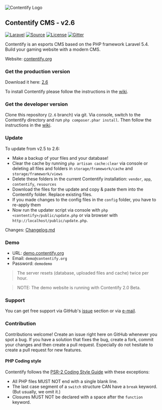 ![Contentify Logo](http://www.contentify.org/img/hero_small.png)

## Contentify CMS - v2.6

[![Laravel](https://img.shields.io/badge/Laravel-5.4-orange.svg?style=flat-square)](http://laravel.com)
[![Source](http://img.shields.io/badge/source-Contentify/Contentify-blue.svg?style=flat-square)](https://github.com/Contentify/Contentify)
[![License](http://img.shields.io/badge/license-MIT-brightgreen.svg?style=flat-square)](https://tldrlegal.com/license/mit-license)
[![Gitter](https://img.shields.io/gitter/room/badges/shields.svg?style=flat-square)](https://gitter.im/Contentify)

Contentify is an esports CMS based on the PHP framework Laravel 5.4. Build your gaming website with a modern CMS.

Website: [contentify.org](http://contentify.org/)

### Get the production version

Download it here: [2.6](https://github.com/Contentify/Contentify/releases/tag/v2.6)

To install Contentify please follow the instructions in the [wiki](https://github.com/Contentify/Contentify/wiki/Installation).

### Get the developer version

Clone this repository (`2.6` branch) via git. Via console, switch to the Contentify directory and run `php composer.phar install`. 
Then follow the instructions in the [wiki](https://github.com/Contentify/Contentify/wiki/Installation).

### Update

To update from v2.5 to 2.6:
* Make a backup of your files and your database!
* Clear the cache by running `php artisan cache:clear` via console or deleting all files and folders in 
`storage/framework/cache` and `storage/framework/views`
* Delete these folders in the current Contentify installation: `vendor`, `app`, `contentify`, `resources`
* Download the files for the update and copy & paste them into the Contentify folder. Replace existing files.
* If you made changes to the config files in the `config` folder, you have to re-apply them
* Now run the updater script via console with `php <contentify>/public/update.php` or via browser with `http://localhost/public/update.php`.

Changes: [Changelog.md](changelog.md)

### Demo

* URL: [demo.contentify.org](http://demo.contentify.org/)
* Email: `demo@contentify.org`
* Password: `demodemo`

> The server resets (database, uploaded files and cache) twice per hour.

> NOTE: The demo website is running with Contentify 2.0 Beta.

### Support

You can get free support via GitHub's [issue](https://github.com/Contentify/Contentify/issues) section or via [e-mail](mailto:contact@contentify.org). 

### Contribution

Contributions welcome! Create an issue right here on GitHub whenever you spot a bug. 
If you have a solution that fixes the bug, create a fork, commit your changes and then create a pull request.
Especially do not hesitate to create a pull request for new features.

#### PHP Coding style

Contentify follows the [PSR-2 Coding Style Guide](https://github.com/php-fig/fig-standards/blob/master/accepted/PSR-2-coding-style-guide.md) 
with these exceptions:

* All PHP files MUST NOT end with a single blank line.
* The last case segment of a `switch` structure CAN have a `break` keyword. (But usually, we omit it.)
* Closures MUST NOT be declared with a space after the `function` keyword.
